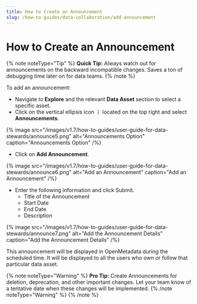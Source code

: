 ```yaml
---
title: How to Create an Announcement
slug: /how-to-guides/data-collaboration/add-announcement
---
```


# How to Create an Announcement

{% note noteType="Tip" %} **Quick Tip:** Always watch out for announcements on the backward incompatible changes. Saves a ton of debugging time later on for data teams. {% /note %}

To add an announcement:
- Navigate to **Explore** and the relevant **Data Asset** section to select a specific asset.
- Click on the vertical ellipsis icon **⋮** located on the top right and select **Announcements**.

{% image
src="/images/v1.7/how-to-guides/user-guide-for-data-stewards/announce5.png"
alt="Announcements Option"
caption="Announcements Option"
/%}

- Click on **Add Announcement**.

{% image
src="/images/v1.7/how-to-guides/user-guide-for-data-stewards/announce6.png"
alt="Add an Announcement"
caption="Add an Announcement"
/%}

- Enter the following information and click Submit.
  - Title of the Announcement
  - Start Date
  - End Date
  - Description

{% image
src="/images/v1.7/how-to-guides/user-guide-for-data-stewards/announce7.png"
alt="Add the Announcement Details"
caption="Add the Announcement Details"
/%}

This announcement will be displayed in OpenMetadata during the scheduled time. It will be displayed to all the users who own or follow that particular data asset. 

{% note noteType="Warning" %} 
**Pro Tip:** Create Announcements for deletion, deprecation, and other important changes. Let your team know of a tentative date when these changes will be implemented.
{% /note noteType="Warning" %}
{% /note %}